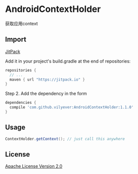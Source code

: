 # AndroidContextHolder
获取应用context

## Import
[JitPack](https://jitpack.io/)

Add it in your project's build.gradle at the end of repositories:

```gradle
repositories {
  // ...
  maven { url "https://jitpack.io" }
}
```

Step 2. Add the dependency in the form

```gradle
dependencies {
  compile 'com.github.vilyever:AndroidContextHolder:1.1.0'
}
```

## Usage
```java
ContextHolder.getContext(); // just call this anywhere

```

## License
[Apache License Version 2.0](http://www.apache.org/licenses/LICENSE-2.0.txt)

